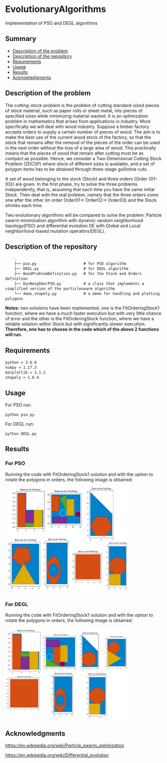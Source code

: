 # EvolutionaryAlgorithms
Implementation of PSO and DEGL algorithms


## Summary

  - [Description of the problem](#description-of-the-problem)
  - [Description of the repository](#description-of-the-repository)
  - [Requirements](#requirements)
  - [Usage](#usage)
  - [Results](#results)
  - [Acknowledgments](#acknowledgments)

## Description of the problem
The cutting-stock problem is the problem of cutting standard-sized pieces of stock material, such as paper rolls or sheet metal, into pieces of specified sizes while minimizing material wasted. It is an optimization problem in mathematics that arises from applications in industry. More specifically we will deal with wood industry. Suppose a timber factory accepts orders to supply a certain number of pieces of wood. The aim is to make the best use of the current wood stock of the factory, so that the stock that remains after the removal of the pieces of the order can be used in the next order without the loss of a large area of wood. This practically means that the pieces of wood that remain after cutting must be as compact as possible. Hence, we consider a Two-Dimensional Cutting Stock Problem (2DCSP) where stock of different sizes is available, and a set of polygon items has to be obtained through three-stage guillotine cuts.

A set of wood belonging to the stock (Stock) and three orders (Order {01– 03}) are given. In the first phase, try to solve the three problems independently, that is, assuming that each time you have the same initial Stock. Then deal with the real problem, namely that the three orders come one after the other (in order Order01-> Order02-> Order03) and the Stock shrinks each time.

Two evolutionary algorithms will be compared to solve the problem: Particle swarm minimization algorithm with dynamic random neighborhood topology(PSO) and differential evolution DE with Global and Local neighborhood-based mutation operators(DEGL).

## Description of the repository
 
```
    .
    ├── pso.py                     # for PSO algorithm
    ├── DEGL.py                    # for DEGL algorithm
    ├── WoodProblemDefinition.py   # for the Stock and Orders definition
    ├── DynNeighborPSO.py          # a class that implements a simplified version of the particleswarm algorithm
    └── demo_shapely.py            # a demo for handling and plotting polygons
```

  
**Notes:** two solutions have been implemented, one is the FitOrderingStock1 function, where we have a much faster execution but with very little chance of error and the other is the FitOrderingStock function, where we have a reliable solution within Stock but with significantly slower execution. **Therefore, one has to choose in the code which of the above 2 functions will run.**


## Requirements
    python = 3.6.8
    numpy = 1.17.3
    matplotlib = 3.1.2
    shapely = 1.6.4
    
 
## Usage
For PSO run:
 
    python pso.py 
For DEGL run:

    python DEGL.py
    
## Results
### For PSO
Running the code with FitOrderingStock1 solution and with the option to rotate the polygons in orders, the following image is obtained:

<img src = "readmePics/PSO_FitOrderingStock1.jpg"  width = 400>

### For DEGL
Running the code with FitOrderingStock1 solution and with the option to rotate the polygons in orders, the following image is obtained:

<img src = "readmePics/DEGL_FitOrderingStock1.jpg"  width = 400>

## Acknowledgments
https://en.wikipedia.org/wiki/Particle_swarm_optimization

https://en.wikipedia.org/wiki/Differential_evolution
